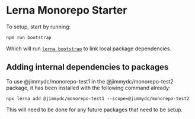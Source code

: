 # Lerna Monorepo Starter

To setup, start by running:
```
npm run bootstrap
```

Which will run [`lerna bootstrap`](https://github.com/lerna/lerna/tree/main/commands/bootstrap#readme) to link local package dependencies.

## Adding internal dependencies to packages
To use @jimmydc/monorepo-test1 in the @jimmydc/monorepo-test2 package, it has been installed with the following command already:
```
npx lerna add @jimmydc/monorepo-test1 --scope=@jimmydc/monorepo-test2
```

This will need to be done for any future packages that need to be setup.